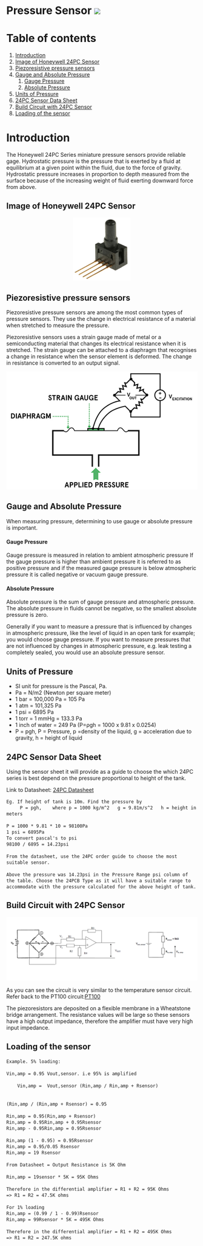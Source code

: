 # Pressure Sensor [<img src="https://external-content.duckduckgo.com/iu/?u=https%3A%2F%2Fimage.flaticon.com%2Ficons%2Fpng%2F512%2F15%2F15766.png&f=1&nofb=1" width="20px">](./index.md)

# Table of contents

1. [Introduction](#introduction)
2. [Image of Honeywell 24PC Sensor](#image-of-honeywell-24pc-sensor)
3. [Piezoresistive pressure sensors](#piezoresistive-pressure-sensors)
4. [Gauge and Absolute Pressure](#gauge-and-absolute-pressure)
   1. [Gauge Pressure](#gauge-pressure)
   2. [Absolute Pressure](#absolute-pressure)
5. [Units of Pressure](#units-of-pressure)
6. [24PC Sensor Data Sheet](#24pc-sensor-data-sheet)
7. [Build Circuit with 24PC Sensor](#build-circuit-with-24pc-sensor)
8. [Loading of the sensor](#loading-of-the-sensor)

# Introduction

The Honeywell 24PC Series miniature pressure sensors provide reliable gage.
Hydrostatic pressure is the pressure that is exerted by a fluid at equilibrium at a given point within the fluid, due to the force of gravity. Hydrostatic pressure increases in proportion to depth measured from the surface because of the increasing weight of fluid exerting downward force from above.

## Image of Honeywell 24PC Sensor

<p align="center">
    <img src="images/24PC.jpg" width="30%">
</p>

## Piezoresistive pressure sensors

Piezoresistive pressure sensors are among the most common types of pressure sensors. They use the change in electrical resistance of a material when stretched to measure the pressure.

Piezoresistive sensors uses a strain gauge made of metal or a semiconducting material that changes its electrical resistance when it is stretched. The strain gauge can be attached to a diaphragm that recognises a change in resistance when the sensor element is deformed. The change in resistance is converted to an output signal.

<p align="center">
    <img src="images/Piezo.jpg">
</p>

## Gauge and Absolute Pressure

When measuring pressure, determining to use gauge or absolute pressure is important.

#### Gauge Pressure

Gauge pressure is measured in relation to ambient atmospheric pressure If the gauge pressure is higher than ambient pressure it is referred to as positive pressure and if the measured gauge pressure is below atmospheric pressure it is called negative or vacuum gauge pressure.

#### Absolute Pressure

Absolute pressure is the sum of gauge pressure and atmospheric pressure. The absolute pressure in fluids cannot be negative, so the smallest absolute pressure is zero.

Generally if you want to measure a pressure that is influenced by changes in atmospheric pressure, like the level of liquid in an open tank for example; you would choose gauge pressure.
If you want to measure pressures that are not influenced by changes in atmospheric pressure, e.g. leak testing a completely sealed, you would use an absolute pressure sensor.

## Units of Pressure

- SI unit for pressure is the Pascal, Pa.
- Pa = N/m2 (Newton per square meter)
- 1 bar = 100,000 Pa = 105 Pa
- 1 atm = 101,325 Pa
- 1 psi = 6895 Pa
- 1 torr = 1 mmHg = 133.3 Pa
- 1 inch of water = 249 Pa (P=ρgh = 1000 x 9.81 x 0.0254)
- P = pgh, P = Pressure, p =density of the liquid, g = acceleration due to gravity, h = height of liquid

## 24PC Sensor Data Sheet

Using the sensor sheet it will provide as a guide to choose the which 24PC series is best depend on the pressure proportional to height of the tank.

Link to Datasheet: [24PC Datasheet](./24PC.md)

```
Eg. If height of tank is 10m. Find the pressure by
     P = pgh,    where p = 1000 kg/m^2   g = 9.81m/s^2   h = height in meters

P = 1000 * 9.81 * 10 = 98100Pa
1 psi = 6895Pa
To convert pascal's to psi
98100 / 6895 = 14.23psi

From the datasheet, use the 24PC order guide to choose the most suitable sensor.

Above the pressure was 14.23psi in the Pressure Range psi column of the table. Choose the 24PCB Type as it will have a suitable range to accommodate with the pressure calculated for the above height of tank.

```

## Build Circuit with 24PC Sensor

<p align="center">
    <img src="images/Pressure.PNG">
</p>

As you can see the circuit is very similar to the temperature sensor circuit.
Refer back to the PT100 circuit:[PT100](./temperature.md)

The piezoresistors are deposited on a flexible membrane in a Wheatstone bridge arrangement. The resistance values will be large so these sensors have a high output impedance, therefore the amplifier must have very high input impedance.

## Loading of the sensor

```
Example. 5% loading:

Vin,amp = 0.95 Vout,sensor. i.e 95% is amplified

    Vin,amp =  Vout,sensor (Rin,amp / Rin,amp + Rsensor)


(Rin,amp / (Rin,amp + Rsensor) = 0.95

Rin,amp = 0.95(Rin,amp + Rsensor)
Rin,amp = 0.95Rin,amp + 0.95Rsensor
Rin,amp - 0.95Rin,amp = 0.95Rsensor

Rin,amp (1 - 0.95) = 0.95Rsensor
Rin,amp = 0.95/0.05 Rsensor
Rin,amp = 19 Rsensor

From Datasheet = Output Resistance is 5K Ohm

Rin,amp = 19sensor * 5K = 95K Ohms

Therefore in the differential amplifier = R1 + R2 = 95K Ohms
=> R1 = R2 = 47.5K ohms

For 1% loading
Rin,amp = (0.99 / 1 - 0.99)Rsensor
Rin,amp = 99Rsensor * 5K = 495K Ohms

Therefore in the differential amplifier = R1 + R2 = 495K Ohms
=> R1 = R2 = 247.5K ohms

```
